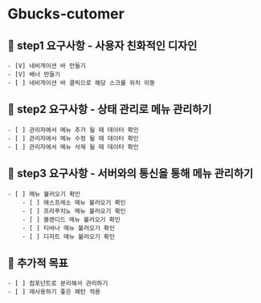 # Gbucks-cutomer



## 🎯 step1 요구사항 - 사용자 친화적인 디자인
    - [V] 네비게이션 바 만들기 
    - [V] 배너 만들기 
    - [ ] 네비게이션 바 클릭으로 해당 스크롤 위치 이동


## 🎯 step2 요구사항 - 상태 관리로 메뉴 관리하기
    - [ ] 관리자에서 메뉴 추가 될 때 데이터 확인
    - [ ] 관리자에서 메뉴 수정 될 때 데이터 확인
    - [ ] 관리자에서 메뉴 삭제 될 때 데이터 확인

## 🎯 step3 요구사항 - 서버와의 통신을 통해 메뉴 관리하기
    - [ ] 메뉴 불러오기 확인
        - [ ] 에스프레소 메뉴 불러오기 확인
        - [ ] 프라푸치노 메뉴 불러오기 확인
        - [ ] 블렌디드 메뉴 불러오기 확인
        - [ ] 티바나 메뉴 불러오기 확인
        - [ ] 디저트 메뉴 불러오기 확인

## 🎯 추가적 목표
    - [ ] 컴포넌트로 분리해서 관리하기
    - [ ] 재사용하기 좋은 패턴 적용
    